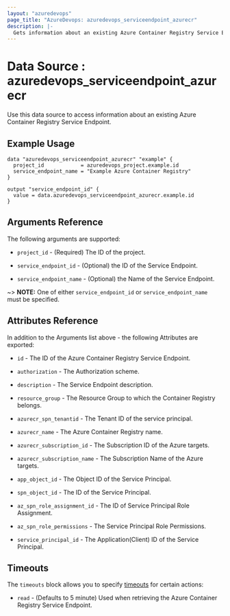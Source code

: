```yaml
---
layout: "azuredevops"
page_title: "AzureDevops: azuredevops_serviceendpoint_azurecr"
description: |-
  Gets information about an existing Azure Container Registry Service Endpoint. 
---
```


# Data Source : azuredevops_serviceendpoint_azurecr

Use this data source to access information about an existing Azure Container Registry Service Endpoint.

## Example Usage

```hcl
data "azuredevops_serviceendpoint_azurecr" "example" {
  project_id            = azuredevops_project.example.id
  service_endpoint_name = "Example Azure Container Registry"
}

output "service_endpoint_id" {
  value = data.azuredevops_serviceendpoint_azurecr.example.id
}
```

## Arguments Reference

The following arguments are supported:

* `project_id` - (Required) The ID of the project.

* `service_endpoint_id` - (Optional) the ID of the Service Endpoint.

* `service_endpoint_name` - (Optional) the Name of the Service Endpoint.

~> **NOTE:** One of either `service_endpoint_id` or `service_endpoint_name` must be specified.

## Attributes Reference

In addition to the Arguments list above - the following Attributes are exported:

* `id` - The ID of the Azure Container Registry Service Endpoint.

* `authorization` - The Authorization scheme.

* `description` - The Service Endpoint description.

* `resource_group` - The Resource Group to which the Container Registry belongs.

* `azurecr_spn_tenantid` - The Tenant ID of the service principal.

* `azurecr_name` - The Azure Container Registry name.

* `azurecr_subscription_id` - The Subscription ID of the Azure targets.

* `azurecr_subscription_name` - The Subscription Name of the Azure targets.

* `app_object_id` - The Object ID of the Service Principal.

* `spn_object_id` - The ID of the Service Principal.

* `az_spn_role_assignment_id` - The ID of Service Principal Role Assignment.

* `az_spn_role_permissions` - The Service Principal Role Permissions.

* `service_principal_id` - The Application(Client) ID of the Service Principal.

## Timeouts

The `timeouts` block allows you to specify [timeouts](https://developer.hashicorp.com/terraform/language/resources/syntax#operation-timeouts) for certain actions:

* `read` - (Defaults to 5 minute) Used when retrieving the Azure Container Registry Service Endpoint.